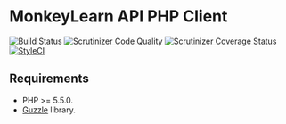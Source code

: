 # MonkeyLearn API PHP Client

[![Build Status](http://img.shields.io/travis/artstorm/monkeylearn-api-php/master.svg?style=flat-square)](https://travis-ci.org/artstorm/monkeylearn-api-php)
[![Scrutinizer Code Quality](http://img.shields.io/scrutinizer/g/artstorm/monkeylearn-api-php.svg?style=flat-square)](https://scrutinizer-ci.com/g/artstorm/monkeylearn-api-php/)
[![Scrutinizer Coverage Status](https://img.shields.io/scrutinizer/coverage/g/artstorm/monkeylearn-api-php/develop.svg?style=flat-square)](https://scrutinizer-ci.com/g/artstorm/monkeylearn-api-php/code-structure)
[![StyleCI](https://styleci.io/repos/31837635/shield?style=flat-square)](https://styleci.io/repos/31837635)


## Requirements

* PHP >= 5.5.0.
* [Guzzle](https://github.com/guzzle/guzzle) library.
